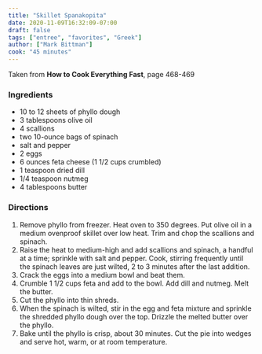 ```yaml
---
title: "Skillet Spanakopita"
date: 2020-11-09T16:32:09-07:00
draft: false
tags: ["entree", "favorites", "Greek"]
author: ["Mark Bittman"]
cook: "45 minutes"
---
```


Taken from **How to Cook Everything Fast**, page 468-469

### Ingredients

- 10 to 12 sheets of phyllo dough
- 3 tablespoons olive oil
- 4 scallions
- two 10-ounce bags of spinach
- salt and pepper
- 2 eggs
- 6 ounces feta cheese (1 1/2 cups crumbled)
- 1 teaspoon dried dill
- 1/4 teaspoon nutmeg
- 4 tablespoons butter

### Directions

1. Remove phyllo from freezer. Heat oven to 350 degrees. Put olive oil in a medium ovenproof skillet over low heat. Trim and chop the scallions and spinach.
1. Raise the heat to medium-high and add scallions and spinach, a handful at a time; sprinkle with salt and pepper. Cook, stirring frequently until the spinach leaves are just wilted, 2 to 3 minutes after the last addition. 
1. Crack the eggs into a medium bowl and beat them.
1. Crumble 1 1/2 cups feta and add to the bowl. Add dill and nutmeg. Melt the butter.
1. Cut the phyllo into thin shreds. 
1. When the spinach is wilted, stir in the egg and feta mixture and sprinkle the shredded phyllo dough over the top. Drizzle the melted butter over the phyllo. 
1. Bake until the phyllo is crisp, about 30 minutes. Cut the pie into wedges and serve hot, warm, or at room temperature. 
